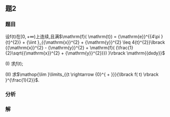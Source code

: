 ## 题2
### 题目
设$\mathrm{f}( \mathrm{t})$在$\lbrack 0, + \infty )$上连续,且满$\mathrm{f}( \mathrm{t})  = {\mathrm{e}}^{{4\pi }{t}^{2}} + {\iint }_{{\mathrm{x}}^{2} + {\mathrm{y}}^{2} \leq  4{t}^{2}}\lbrack  {{\mathrm{x}}^{2} - {\mathrm{y}}^{2} + \mathrm{f}( {\frac{1}{2}\sqrt{{\mathrm{x}}^{2} + {\mathrm{y}}^{2}}}) }\rbrack  \mathrm{{dxdy}}$

(I) 求$f( t)$;

(II) 求$\mathop{\lim }\limits_{{t \rightarrow  {0}^{ + }}}{\lbrack  f( t) \rbrack  }^{\frac{1}{2}}$.
### 分析

### 解